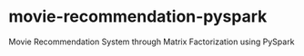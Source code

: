 # movie-recommendation-pyspark
Movie Recommendation System through Matrix Factorization using PySpark
